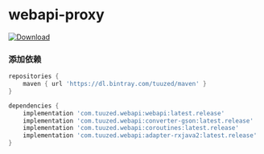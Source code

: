 # webapi-proxy

[ ![Download](https://api.bintray.com/packages/tuuzed/maven/com.tuuzed.webapi%3Awebapi/images/download.svg) ](https://bintray.com/tuuzed/maven/com.tuuzed.webapi%3Awebapi/_latestVersion)
### 添加依赖

``` groovy
repositories {
    maven { url 'https://dl.bintray.com/tuuzed/maven' }
}

dependencies {
    implementation 'com.tuuzed.webapi:webapi:latest.release'
    implementation 'com.tuuzed.webapi:converter-gson:latest.release'
    implementation 'com.tuuzed.webapi:coroutines:latest.release'
    implementation 'com.tuuzed.webapi:adapter-rxjava2:latest.release'
}
```
